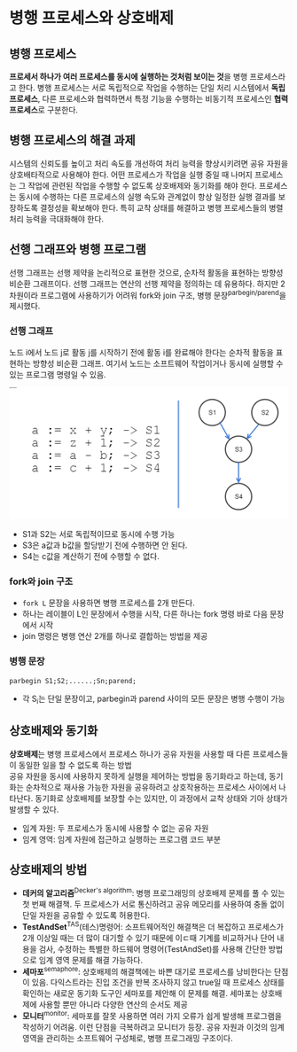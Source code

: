 # 병행 프로세스와 상호배제  

## 병행 프로세스   
 **프로세서 하나가 여러 프로세스를 동시에 실행하는 것처럼 보이는 것**을 병행 프로세스라고 한다. 병행 프로세스는 서로 독립적으로 작업을 수행하는 단일 처리 시스템에서 **독립 프로세스**, 다른 프로세스와 협력하면서 특정 기능을 수행하는 비동기적 프로세스인 **협력 프로세스**로 구분한다.  

## 병행 프로세스의 해결 과제  
 시스템의 신뢰도를 높이고 처리 속도를 개선하여 처리 능력을 향상시키려면 공유 자원을 상호배타적으로 사용해야 한다. 어떤 프로세스가 작업을 실행 중일 때 나머지 프로세스는 그 작업에 관련된 작업을 수행할 수 없도록 상호배제와 동기화를 해야 한다. 프로세스는 동시에 수행하는 다른 프로세스의 실행 속도와 관계없이 항상 일정한 실행 결과를 보장하도록 결정성을 확보해야 한다. 특히 교착 상태를 해결하고 병행 프로세스들의 병렬 처리 능력을 극대화해야 한다.  

## 선행 그래프와 병행 프로그램  
 선행 그래프는 선행 제약을 논리적으로 표현한 것으로, 순차적 활동을 표현하는 방향성 비순환 그래프이다. 선행 그래프는 연산의 선행 제약을 정의하는 데 유용하다. 하지만 2차원이라 프로그램에 사용하기가 어려워 fork와 join 구조, 병행 문장<sup>parbegin/parend</sup>을 제시했다.    

### 선행 그래프  
 노드 i에서 노드 j로 활동 j를 시작하기 전에 활동 i를 완료해야 한다는 순차적 활동을 표현하는 방향성 비순환 그래프. 여기서 노드는 소프트웨어 작업이거나 동시에 실행할 수 있는 프로그램 명령일 수 있음.  

![img](../img/concurrent-process-an-mutual-exclusion/precedence-graph.png)   

- S1과 S2는 서로 독립적이므로 동시에 수행 가능  
- S3은 a값과 b값을 할당받기 전에 수행하면 안 된다.  
- S4는 c값을 계산하기 전에 수행할 수 없다.  


### fork와 join 구조  
- `fork L` 문장을 사용하면 병행 프로세스를 2개 만든다.  
 - 하나는 레이블이 L인 문장에서 수행을 시작, 다른 하나는 fork 명령 바로 다음 문장에서 시작  
- join 명령은 병행 연산 2개를 하나로 결합하는 방법을 제공  

### 병행 문장  

```
parbegin S1;S2;......;Sn;parend;
```
- 각 S<sub>i</sub>는 단일 문장이고, parbegin과 parend 사이의 모든 문장은 병행 수행이 가능  

## 상호배제와 동기화  

 **상호배제**는 병행 프로세스에서 프로세스 하나가 공유 자원을 사용할 때 다른 프로세스들이 동일한 일을 할 수 없도록 하는 방법  
공유 자원을 동시에 사용하지 못하게 실행을 제어하는 방법을 동기화라고 하는데, 동기화는 순차적으로 재사용 가능한 자원을 공유하려고 상호작용하는 프로세스 사이에서 나타난다. 동기화로 상호배제를 보장할 수는 있지만, 이 과정에서 교착 상태와 기아 상태가 발생할 수 있다.   

- 임계 자원: 두 프로세스가 동시에 사용할 수 없는 공유 자원  
- 임계 영역: 임계 자원에 접근하고 실행하는 프로그램 코드 부분  

## 상호배제의 방법  

- **데커의 알고리즘**<sup>Decker's algorithm</sup>: 병행 프로그래밍의 상호배제 문제를 풀 수 있는 첫 번째 해결책. 두 프로세스가 서로 통신하려고 공유 메모리를 사용하여 충돌 없이 단일 자원을 공유할 수 있도록 허용한다.  
- **TestAndSet**<sup>TAS</sup>(테스)명령어: 소프트웨어적인 해결책은 더 복잡하고 프로세스가 2개 이상일 때는 더 많이 대기할 수 있기 때문에 이ㄷ때 기계를 비교하거나 단어 내용을 검사, 수정하는 특별한 하드웨어 명령어(TestAndSet)를 사용해 간단한 방법으로 임계 영역 문제를 해결 가능하다.  
- **세마포**<sup>semaphore</sup>: 상호배제의 해결책에는 바쁜 대기로 프로세스를 낭비한다는 단점이 있음. 다익스트라는 진입 조건을 반복 조사하지 않고 true일 때 프로세스 상태를 확인하는 새로운 동기화 도구인 세마포를 제안해 이 문제를 해결. 세마포는 상호배제에 사용할 뿐만 아니라 다양한 연산의 순서도 제공  
- **모니터**<sup>monitor</sup>: 세마포를 잘못 사용하면 여러 가지 오류가 쉽게 발생해 프로그램을 작성하기 어려움. 이런 단점을 극복하려고 모니터가 등장. 공유 자원과 이것의 임계 영역을 관리하는 소프트웨어 구성체로, 병행 프로그래밍 구조이다.   


